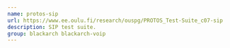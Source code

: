 ```yaml
---
name: protos-sip
url: https://www.ee.oulu.fi/research/ouspg/PROTOS_Test-Suite_c07-sip
description: SIP test suite.
group: blackarch blackarch-voip
---
```

